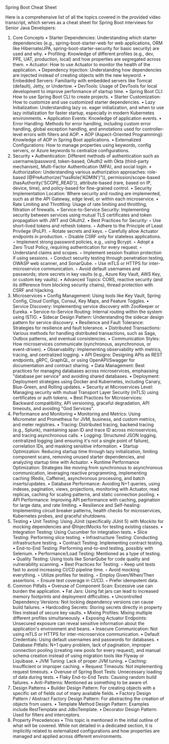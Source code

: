 Spring Boot Cheat Sheet

Here is a comprehensive list of all the topics covered in the provided video transcript, which serves as a cheat sheet for Spring Boot interviews for Senior Java Developers:
1. Core Concepts
• Starter Dependencies: Understanding which starter dependencies (e.g., spring-boot-starter-web for web applications, ORM like Hibernate/JPA, spring-boot-starter-security for basic security) are used and why.
• Profiling: Knowledge of different profiles (e.g., dev, PPE, UAT, production, local) and how properties are segregated across them.
• Actuator: How to use Actuator to monitor the health of the application.
• Dependency Injection: Understanding how dependencies are injected instead of creating objects with the new keyword.
• Embedded Servers: Familiarity with embedded servers like Tomcat (default), Jetty, or Undertow.
• DevTools: Usage of DevTools for local development to improve performance of startup time.
• Spring Boot CLI: How to use Spring Boot CLI to create projects.
• Starter Customization: How to customize and use customized starter dependencies.
• Lazy Initialization: Understanding lazy vs. eager initialization, and when to use lazy initialization for faster startup, especially in modern Kubernetes environments.
• Application Events: Knowledge of application events.
• Error Handling: Methods for error handling, including custom error handling, global exception handling, and annotations used for controller-level errors with filters and AOP.
• AOP (Aspect-Oriented Programming): Knowledge of AOP in Spring Boot applications.
• Externalized Configurations: How to manage properties using keywords, config servers, or Azure keywords to centralize configurations.
2. Security
• Authentication: Different methods of authentication such as username/password, token-based, OAuth2 with Okta (third-party mechanism), Multi-Factor Authentication (MFA), and social login.
• Authorization: Understanding various authorization approaches: role-based (@PreAuthorize("hasRole('ADMIN')")), permission/scope-based (hasAuthority('SCOPE_READ')), attribute-based (rare, based on IP, device, time), and policy-based for fine-grained control.
• Security Implementation Location: Where security and routing are implemented, such as at the API Gateway, edge level, or within each microservice.
• Rate Limiting and Throttling: Usage of rate limiting and throttling, filtration of firewalls.
• Service-to-Service Security: Implementing security between services using mutual TLS certificates and token propagation with JWT and OAuth2.
• Best Practices for Security:
    ◦ Use short-lived tokens and refresh tokens.
    ◦ Adhere to the Principle of Least Privilege (PoLP).
    ◦ Rotate secrets and keys.
    ◦ Carefully allow Actuator endpoints in production.
    ◦ Disable CSRF only for stateless applications.
    ◦ Implement strong password policies, e.g., using Bcrypt.
    ◦ Adopt a Zero Trust Policy, requiring authentication for every request.
    ◦ Understand claims and scopes.
    ◦ Implement session fixation protection if using sessions.
    ◦ Conduct security testing through penetration testing, OWASP web scanner, and SonarQube.
    ◦ Use mTLS or HTTPS for inter-microservice communication.
    ◦ Avoid default usernames and passwords; store secrets in key vaults (e.g., Azure Key Vault, AWS Key, or custom key vaults).
• Advanced Topics: CORS, reactive security (and its difference from blocking security chains), thread protection with CSRF and hijacking.
3. Microservices
• Config Management: Using tools like Key Vault, Spring Config, Cloud Configs, Consul, Key Maps, and Feature Toggles.
• Service Discovery: Implementing service discovery with ZooKeeper or Eureka.
• Service-to-Service Routing: Internal routing within the system using ISTIO.
• Sidecar Design Pattern: Understanding the sidecar design pattern for service discovery.
• Resilience and Fault Tolerance: Strategies for resilience and fault tolerance.
• Distributed Transactions: Various methods for handling distributed transactions, such as Saga, Outbox patterns, and eventual consistencies.
• Communication Styles: How microservices communicate (synchronous, asynchronous, or event-driven).
• Observability: Implementing observability with metrics, tracing, and centralized logging.
• API Designs: Designing APIs as REST endpoints, gRPC, GraphQL, or using OpenAPI/Swagger for documentation and contract sharing.
• Data Management: Best practices for managing databases across microservices, emphasising "database per service" and avoiding shared databases.
• Deployment: Deployment strategies using Docker and Kubernetes, including Canary, Blue-Green, and Rolling updates.
• Security at Microservices Level: Managing security with mutual Transport Layer Security (mTLS) using certificates or auth tokens.
• Best Practices for Microservices: Backward compatibility, API versioning, graceful degradation, API timeouts, and avoiding "God Services".
4. Performance and Monitoring
• Monitoring and Metrics: Using Micrometer and Prometheus for JVM, business, and custom metrics, and meter registries.
• Tracing: Distributed tracing, backend tracing (e.g., Splunk), maintaining span ID and trace ID across microservices, and tracing asynchronous calls.
• Logging: Structured JSON logging, centralized logging (and ensuring it's not a single point of failure), correlation IDs, and masking sensitive information.
• Startup Optimization: Reducing startup time through lazy initialization, limiting component scans, removing unused starter dependencies, and analyzing startup time with Actuator.
• Runtime Performance Optimization: Strategies like moving from synchronous to asynchronous communication, leveraging reactive programming, implementing caching (Redis, Caffeine), asynchronous processing, and batch inserts/updates.
• Database Performance: Avoiding N+1 queries, using indexes, pagination, views, projections, monitoring with Actuator, read replicas, caching for scaling patterns, and static connection pooling.
• API Performance: Improving API performance with caching, pagination for large data, and rate limiting.
• Resilience and Self-healing: Implementing circuit breaker patterns, health checks for microservices, Kubernetes probes, and graceful shutdowns.
5. Testing
• Unit Testing: Using JUnit (specifically JUnit 5) with Mockito for mocking dependencies and @InjectMocks for testing existing classes.
• Integration Testing: Using Cucumber for integration tests.
• Slice Testing: Performing slice testing.
• Infrastructure Testing: Conducting infrastructure testing.
• Contract Testing: Implementing contract testing.
• End-to-End Testing: Performing end-to-end testing, possibly with Selenium.
• Performance/Load Testing: Mentioned as a type of testing.
• Quality Testing: Using tools like SonarQube for code quality and vulnerability scanning.
• Best Practices for Testing:
    ◦ Keep unit tests fast to avoid increasing CI/CD pipeline time.
    ◦ Avoid mocking everything.
    ◦ Utilize profiles for testing.
    ◦ Employ Given/When/Then assertions.
    ◦ Ensure test coverage in CI/CD.
    ◦ Prefer idempotent data.
6. Common Pitfalls
• Overuse of Component Scan: Excessive use can burden the application.
• Fat Jars: Using fat jars can lead to increased memory footprints and deployment difficulties.
• Uncontrolled Dependency Versions: Not locking dependency versions can cause build failures.
• Hardcoding Secrets: Storing secrets directly in property files instead of secure key vaults.
• Mixing Profiles: Mixing multiple different profiles simultaneously.
• Exposing Actuator Endpoints: Unsecured exposure can reveal sensitive information about the application's environment and beans.
• Insecure Communication: Not using mTLS or HTTPS for inter-microservice communication.
• Default Credentials: Using default usernames and passwords for databases.
• Database Pitfalls: N+1 query problem, lack of pagination, improper connection pooling (creating new pools for every request), and manual schema creation instead of using migration tools like Flyway or Liquibase.
• JVM Tuning: Lack of proper JVM tuning.
• Caching: Insufficient or improper caching.
• Request Timeouts: Not implementing request timeouts.
• Overuse of Spring Boot Tests: Unnecessary loading of data during tests.
• Flaky End-to-End Tests: Causing random build failures.
• Anti-Patterns: Mentioned as something to be aware of.
7. Design Patterns
• Builder Design Pattern: For creating objects with a specific set of fields out of many available fields.
• Factory Design Pattern / Abstract Factory Design Pattern: For abstracting the creation of objects from users.
• Template Method Design Pattern: Examples include RestTemplate and JdbcTemplate.
• Decorator Design Pattern: Used for filters and interceptors.
8. Property Precedences
• This topic is mentioned in the initial outline of what will be covered. While not detailed in a dedicated section, it is implicitly related to externalized configurations and how properties are managed and applied across different environments.
